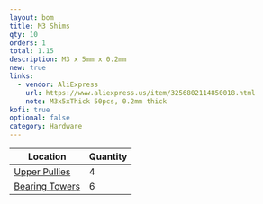 ```yaml
---
layout: bom
title: M3 Shims
qty: 10
orders: 1
total: 1.15
description: M3 x 5mm x 0.2mm
new: true
links:
  - vendor: AliExpress
    url: https://www.aliexpress.us/item/3256802114850018.html
    note: M3x5xThick 50pcs, 0.2mm thick
kofi: true
optional: false
category: Hardware
---
```


| Location                                                           | Quantity |
|--------------------------------------------------------------------|----------|
| [Upper Pullies](/assets/guide/midplate---right---upper-pulley.jpg) | 4        |
| [Bearing Towers](/assets/guide/rail---bearing-towers.jpg)          | 6        |